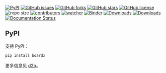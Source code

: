 [![PyPI](https://img.shields.io/pypi/v/boardx.svg)](https://pypi.org/project/boardx/) [![GitHub issues](https://img.shields.io/github/issues/xinetzone/d2b)](https://github.com/xinetzone/d2b/issues) [![GitHub forks](https://img.shields.io/github/forks/xinetzone/d2b)](https://github.com/xinetzone/d2b/network) [![GitHub stars](https://img.shields.io/github/stars/xinetzone/d2b)](https://github.com/xinetzone/d2b/stargazers) [![GitHub license](https://img.shields.io/github/license/xinetzone/d2b)](https://github.com/xinetzone/d2b/blob/main/LICENSE) ![repo size](https://img.shields.io/github/repo-size/xinetzone/d2b.svg) [![contributors](https://img.shields.io/github/contributors/xinetzone/d2b.svg)](https://github.com/xinetzone/d2b/graphs/contributors) [![watcher](https://img.shields.io/github/watchers/xinetzone/d2b.svg)](https://github.com/xinetzone/d2b/watchers) [![Binder](https://mybinder.org/badge_logo.svg)](https://mybinder.org/v2/gh/xinetzone/d2b/main) [![Downloads](https://pepy.tech/badge/boardx/week)](https://pepy.tech/project/boardx) [![Downloads](https://pepy.tech/badge/boardx)](https://pepy.tech/project/boardx) [![Documentation Status](https://readthedocs.org/projects/boardx/badge/?version=latest)](https://boardx.readthedocs.io/zh/latest/?badge=latest)

## PyPI

支持 PyPI：

```sh
pip install boardx
```

更多信息见 [d2b](https://xinetzone.github.io/d2b)。
